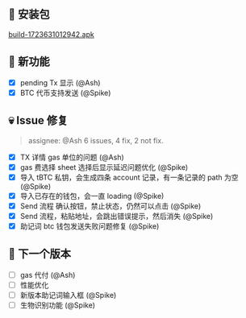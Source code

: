 ## 🚀 安装包

[build-1723631012942.apk](https://dalveywallet.s3.ap-northeast-1.amazonaws.com/release/apks/build-1723631012942.apk)

## 🎉 新功能

- [x] pending Tx 显示 (@Ash)
- [x] BTC 代币支持发送 (@Spike)

## 💀 Issue 修复

> assignee: @Ash 6 issues, 4 fix, 2 not fix.

- [x] TX 详情 gas 单位的问题 (@Ash)
- [x] gas 费选择 sheet 选择后显示延迟问题优化 (@Spike)
- [x] 导入 tBTC 私钥，会生成四条 account 记录，有一条记录的 path 为空 (@Spike)
- [x] 导入已存在的钱包，会一直 loading (@Spike)
- [x] Send 流程 确认按钮，禁止状态，仍然可以点击 (@Spike)
- [x] Send 流程，粘贴地址，会跳出错误提示，然后消失 (@Spike)
- [x] 助记词 btc 钱包发送失败问题修复 (@Spike)

## 📅 下一个版本

- [ ] gas 代付 (@Ash)
- [ ] 性能优化
- [ ] 新版本助记词输入框 (@Spike)
- [ ] 生物识别功能 (@Spike)
